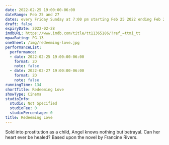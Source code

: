 ```yaml
---
date: 2022-02-25 19:00:00-06:00
dateRange: Feb 25 and 27
dates: every Friday Sunday at 7:00 pm starting Feb 25 2022 ending Feb 27 2022
draft: false
expiryDate: 2022-02-28
imdbURL: https://www.imdb.com/title/tt11365186/?ref_=ttmi_tt
mpaaRating: PG-13
oneSheet: /img/redeeming-love.jpg
performanceList:
  performance:
  - date: 2022-02-25 19:00:00-06:00
    format: 2D
    note: false
  - date: 2022-02-27 19:00:00-06:00
    format: 2D
    note: false
runningTime: 134
shortTitle: Redeeming Love
showType: Cinema
studioInfo:
  studio: Not Specified
  studioFee: 0
  studioPercentage: 0
title: Redeeming Love
---
```


Sold into prostitution as a child, Angel knows nothing but betrayal. Can her heart ever be healed? Based upon the novel by Francine Rivers.
